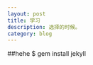```yaml
---
layout: post
title: 学习
description: 选择的时候。
category: blog
---
```

##hehe
    $ gem install jekyll 


[BeiYuu]:    http://beiyuu.com  "BeiYuu"
